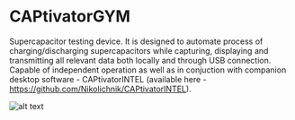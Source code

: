# CAPtivatorGYM

Supercapacitor testing device. It is designed to automate process of charging/discharging supercapacitors while capturing, displaying and transmitting all relevant data both locally and through USB connection. Capable of independent operation as well as in conjuction with companion desktop software - CAPtivatorINTEL (available here - https://github.com/Nikolichnik/CAPtivatorINTEL).

![alt text](https://photos.app.goo.gl/D5Kz5Bo5o1tsVea8A)
